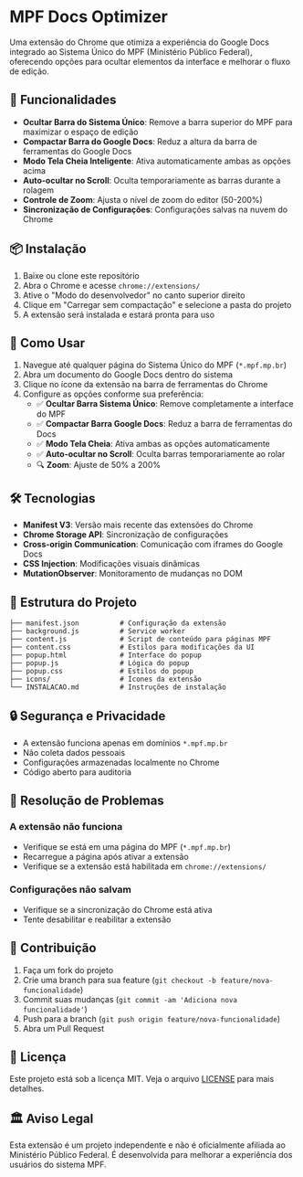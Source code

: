 # MPF Docs Optimizer

Uma extensão do Chrome que otimiza a experiência do Google Docs integrado ao Sistema Único do MPF (Ministério Público Federal), oferecendo opções para ocultar elementos da interface e melhorar o fluxo de edição.

## 🚀 Funcionalidades

- **Ocultar Barra do Sistema Único**: Remove a barra superior do MPF para maximizar o espaço de edição
- **Compactar Barra do Google Docs**: Reduz a altura da barra de ferramentas do Google Docs
- **Modo Tela Cheia Inteligente**: Ativa automaticamente ambas as opções acima
- **Auto-ocultar no Scroll**: Oculta temporariamente as barras durante a rolagem
- **Controle de Zoom**: Ajusta o nível de zoom do editor (50-200%)
- **Sincronização de Configurações**: Configurações salvas na nuvem do Chrome

## 📦 Instalação

1. Baixe ou clone este repositório
2. Abra o Chrome e acesse `chrome://extensions/`
3. Ative o "Modo do desenvolvedor" no canto superior direito
4. Clique em "Carregar sem compactação" e selecione a pasta do projeto
5. A extensão será instalada e estará pronta para uso

## 🔧 Como Usar

1. Navegue até qualquer página do Sistema Único do MPF (`*.mpf.mp.br`)
2. Abra um documento do Google Docs dentro do sistema
3. Clique no ícone da extensão na barra de ferramentas do Chrome
4. Configure as opções conforme sua preferência:
   - ✅ **Ocultar Barra Sistema Único**: Remove completamente a interface do MPF
   - ✅ **Compactar Barra Google Docs**: Reduz a barra de ferramentas do Docs
   - ✅ **Modo Tela Cheia**: Ativa ambas as opções automaticamente
   - ✅ **Auto-ocultar no Scroll**: Oculta barras temporariamente ao rolar
   - 🔍 **Zoom**: Ajuste de 50% a 200%

## 🛠️ Tecnologias

- **Manifest V3**: Versão mais recente das extensões do Chrome
- **Chrome Storage API**: Sincronização de configurações
- **Cross-origin Communication**: Comunicação com iframes do Google Docs
- **CSS Injection**: Modificações visuais dinâmicas
- **MutationObserver**: Monitoramento de mudanças no DOM

## 📁 Estrutura do Projeto

```
├── manifest.json          # Configuração da extensão
├── background.js          # Service worker
├── content.js             # Script de conteúdo para páginas MPF
├── content.css            # Estilos para modificações da UI
├── popup.html             # Interface do popup
├── popup.js               # Lógica do popup
├── popup.css              # Estilos do popup
├── icons/                 # Ícones da extensão
└── INSTALACAO.md          # Instruções de instalação
```

## 🔒 Segurança e Privacidade

- A extensão funciona apenas em domínios `*.mpf.mp.br`
- Não coleta dados pessoais
- Configurações armazenadas localmente no Chrome
- Código aberto para auditoria

## 🐛 Resolução de Problemas

### A extensão não funciona
- Verifique se está em uma página do MPF (`*.mpf.mp.br`)
- Recarregue a página após ativar a extensão
- Verifique se a extensão está habilitada em `chrome://extensions/`

### Configurações não salvam
- Verifique se a sincronização do Chrome está ativa
- Tente desabilitar e reabilitar a extensão

## 🤝 Contribuição

1. Faça um fork do projeto
2. Crie uma branch para sua feature (`git checkout -b feature/nova-funcionalidade`)
3. Commit suas mudanças (`git commit -am 'Adiciona nova funcionalidade'`)
4. Push para a branch (`git push origin feature/nova-funcionalidade`)
5. Abra um Pull Request

## 📝 Licença

Este projeto está sob a licença MIT. Veja o arquivo [LICENSE](LICENSE) para mais detalhes.

## 🏛️ Aviso Legal

Esta extensão é um projeto independente e não é oficialmente afiliada ao Ministério Público Federal. É desenvolvida para melhorar a experiência dos usuários do sistema MPF.